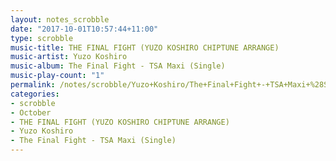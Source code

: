 ```yaml
---
layout: notes_scrobble
date: "2017-10-01T10:57:44+11:00"
type: scrobble
music-title: THE FINAL FIGHT (YUZO KOSHIRO CHIPTUNE ARRANGE)
music-artist: Yuzo Koshiro
music-album: The Final Fight - TSA Maxi (Single)
music-play-count: "1"
permalink: /notes/scrobble/Yuzo+Koshiro/The+Final+Fight+-+TSA+Maxi+%28Single%29/5da5a65b690ac4d4c2ee2f55c921a1cf2809675a.html
categories:
- scrobble
- October
- THE FINAL FIGHT (YUZO KOSHIRO CHIPTUNE ARRANGE)
- Yuzo Koshiro
- The Final Fight - TSA Maxi (Single)
---
```

